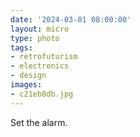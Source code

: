 ```yaml
---
date: '2024-03-01 08:00:00'
layout: micro
type: photo
tags:
- retrofuturism
- electronics
- design
images:
- c21eb8db.jpg
---
```


Set the alarm.
